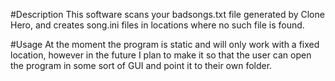 #Description
This software scans your badsongs.txt file generated by Clone Hero, and creates song.ini files in locations where no such file is found.

#Usage
At the moment the program is static and will only work with a fixed location, however in the future I plan to make it so that the user can open the program in some sort of GUI and point it to their own folder.
